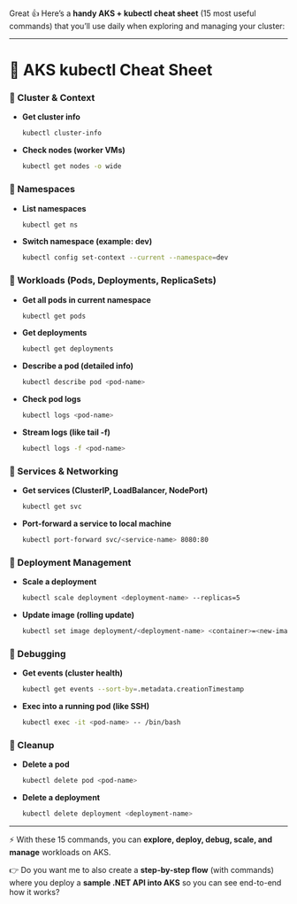 Great 👍 Here’s a **handy AKS + kubectl cheat sheet** (15 most useful commands) that you’ll use daily when exploring and managing your cluster:

---

# 🚀 **AKS kubectl Cheat Sheet**

### 🔹 Cluster & Context

* **Get cluster info**

  ```bash
  kubectl cluster-info
  ```
* **Check nodes (worker VMs)**

  ```bash
  kubectl get nodes -o wide
  ```

### 🔹 Namespaces

* **List namespaces**

  ```bash
  kubectl get ns
  ```
* **Switch namespace (example: dev)**

  ```bash
  kubectl config set-context --current --namespace=dev
  ```

### 🔹 Workloads (Pods, Deployments, ReplicaSets)

* **Get all pods in current namespace**

  ```bash
  kubectl get pods
  ```
* **Get deployments**

  ```bash
  kubectl get deployments
  ```
* **Describe a pod (detailed info)**

  ```bash
  kubectl describe pod <pod-name>
  ```
* **Check pod logs**

  ```bash
  kubectl logs <pod-name>
  ```
* **Stream logs (like tail -f)**

  ```bash
  kubectl logs -f <pod-name>
  ```

### 🔹 Services & Networking

* **Get services (ClusterIP, LoadBalancer, NodePort)**

  ```bash
  kubectl get svc
  ```
* **Port-forward a service to local machine**

  ```bash
  kubectl port-forward svc/<service-name> 8080:80
  ```

### 🔹 Deployment Management

* **Scale a deployment**

  ```bash
  kubectl scale deployment <deployment-name> --replicas=5
  ```
* **Update image (rolling update)**

  ```bash
  kubectl set image deployment/<deployment-name> <container>=<new-image>
  ```

### 🔹 Debugging

* **Get events (cluster health)**

  ```bash
  kubectl get events --sort-by=.metadata.creationTimestamp
  ```
* **Exec into a running pod (like SSH)**

  ```bash
  kubectl exec -it <pod-name> -- /bin/bash
  ```

### 🔹 Cleanup

* **Delete a pod**

  ```bash
  kubectl delete pod <pod-name>
  ```
* **Delete a deployment**

  ```bash
  kubectl delete deployment <deployment-name>
  ```

---

⚡ With these 15 commands, you can **explore, deploy, debug, scale, and manage** workloads on AKS.

👉 Do you want me to also create a **step-by-step flow** (with commands) where you deploy a **sample .NET API into AKS** so you can see end-to-end how it works?

